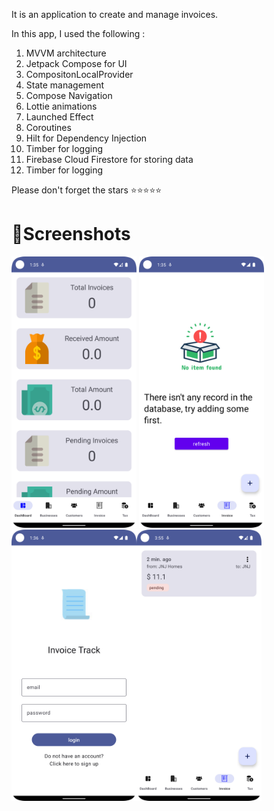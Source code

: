 It is an  application to create and manage invoices.

In this app, I used the following :

1. MVVM architecture 
2. Jetpack Compose for UI
3. CompositonLocalProvider
4. State management
6. Compose Navigation
7. Lottie animations
8. Launched Effect
9. Coroutines
10. Hilt for Dependency Injection
11. Timber for logging
12. Firebase Cloud Firestore for storing data 
11. Timber for logging

Please don't forget the stars  ⭐⭐⭐⭐⭐ 

# 📸Screenshots

<img src="https://github.com/jilutech/Invoice_Generator-jetpack-compose/blob/main/app/screenshots/dashboard.png" width="200">
<img src="https://github.com/jilutech/Invoice_Generator-jetpack-compose/blob/main/app/screenshots/item_not.png" width="200">
<img src="https://github.com/jilutech/Invoice_Generator-jetpack-compose/blob/main/app/screenshots/login.png" width="200"><img src="https://github.com/jilutech/Invoice_Generator-jetpack-compose/blob/main/app/screenshots/invoice_pending.png" width="200">